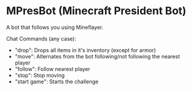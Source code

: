 # MPresBot (Minecraft President Bot)

A bot that follows you using Mineflayer.

Chat Commands (any case):
  - "drop": Drops all items in it's inventory (except for armor)
  - "move": Alternates from the bot following/not following the nearest player
  - "follow": Follow nearest player
  - "stop": Stop moving
  - "start game": Starts the challenge
